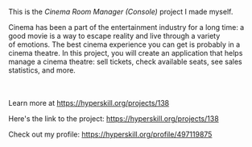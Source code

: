 This is the *Cinema Room Manager (Console)* project I made myself.


<p>Cinema has been a part of the entertainment industry for a long time: a good movie is a way to escape reality and live through a variety of emotions. The best cinema experience you can get is probably in a cinema theatre. In this project, you will create an application that helps manage a cinema theatre: sell tickets, check available seats, see sales statistics, and more.</p><br/><br/>Learn more at <a href="https://hyperskill.org/projects/138?utm_source=ide&utm_medium=ide&utm_campaign=ide&utm_content=project-card">https://hyperskill.org/projects/138</a>

Here's the link to the project: https://hyperskill.org/projects/138

Check out my profile: https://hyperskill.org/profile/497119875